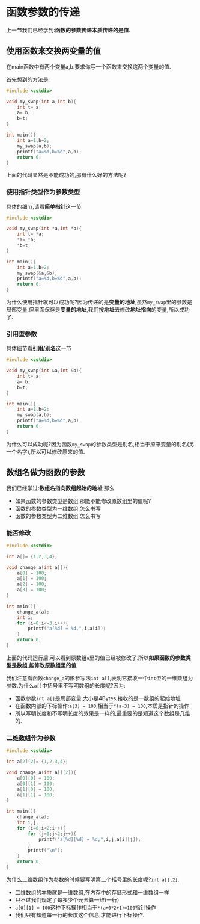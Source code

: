 # 函数参数的传递

上一节我们已经学到:**函数的参数传递本质传递的是值**.


## 使用函数来交换两变量的值

在main函数中有两个变量a,b.要求你写一个函数来交换这两个变量的值.

首先想到的方法是:

```c
#include <cstdio>

void my_swap(int a,int b){
    int t= a;
    a= b;
    b=t;
}

int main(){
    int a=1,b=2;
    my_swap(a,b);
    printf("a=%d,b=%d",a,b);
    return 0;
}
```

上面的代码显然是不能成功的,那有什么好的方法呢?

###  使用指针类型作为参数类型


具体的细节,请看[**简单指针**](/article/278c04e087)这一节


```c
#include <cstdio>

void my_swap(int *a,int *b){
    int t= *a;
    *a= *b;
    *b=t;
}

int main(){
    int a=1,b=2;
    my_swap(&a,&b);
    printf("a=%d,b=%d",a,b);
    return 0;
}
```

为什么使用指针就可以成功呢?因为传递的是**变量的地址**,虽然`my_swap`里的参数是局部变量,但里面保存是**变量的地址**,我们按**地址**去修改**地址指向**的变量,所以成功了.

### 引用型参数

具体细节看[**引用/别名**](/article/6670083c49)这一节


```c
#include <cstdio>

void my_swap(int &a,int &b){
    int t= a;
    a= b;
    b=t;
}

int main(){
    int a=1,b=2;
    my_swap(a,b);
    printf("a=%d,b=%d",a,b);
    return 0;
}
```

为什么可以成功呢?因为函数`my_swap`的参数类型是别名,相当于原来变量的别名(另一个名字),所以可以修改原来的值.


## 数组名做为函数的参数

我们已经学过:**数组名指向数组起始的地址**,那么

 - 如果函数的参数类型是数组,那能不能修改原数组里的值呢?
 - 函数的参数类型为一维数组,怎么书写
 - 函数的参数类型为二维数组,怎么书写


### 能否修改


```c
#include <cstdio>

int a[]= {1,2,3,4};

void change_a(int a[]){
    a[0] = 100;
    a[1] = 100;
    a[2] = 100;
    a[3] = 100;
}

int main(){
    change_a(a);
    int i;
    for (i=0;i<=3;i++){
        printf("a[%d] = %d,",i,a[i]);
    }
    return 0;
}
```

上面的代码运行后,可以看到原数组`a`里的值已经被修改了.所以**如果函数的参数类型是数组,能修改原数组里的值**

我们注意看函数`change_a`的形参写法`int a[]`,表明它接收一个`int`型的一维数组为参数.为什么`a[]`中括号里不写明数组的长度呢?因为:

 - 函数参数`int a[]`是局部变量,大小是4Bytes,接收的是一数组的起始地址
 - 在函数内部的下标操作:`a[3] = 100`,相当于`*(a+3) = 100`,本质是指针的操作
 - 所以写明长度和不写明长度的效果是一样的,最重要的是知道这个数组是几维的.

### 二维数组作为参数

```c
#include <cstdio>

int a[2][2]= {1,2,3,4};

void change_a(int a[][2]){
    a[0][0] = 100;
    a[0][1] = 100;
    a[1][0] = 100;
    a[1][1] = 100;
}

int main(){
    change_a(a);
    int i,j;
    for (i=0;i<2;i++){
        for (j=0;j<2;j++){
            printf("a[%d][%d] = %d,",i,j,a[i][j]);
        }
        printf("\n");
    }
    return 0;
}
```

为什么二维数组作为参数的时候要写明第二个括号里的长度呢?`int a[][2]`.

 - 二维数组的本质就是一维数组,在内存中的存储形式和一维数组一样
 - 只不过我们规定了每多少个元素算一维(一行)
 - `a[0][1] = 100`这种下标操作相当于`*(a+0*2+1)=100`指针操作
 - 我们只有知道每一行的长度这个信息,才能进行下标操作.
